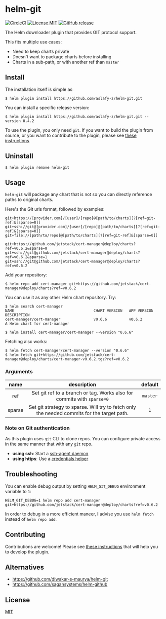 # helm-git

[![CircleCI](https://circleci.com/gh/aslafy-z/helm-git/tree/master.svg?style=shield)](https://circleci.com/gh/aslafy-z/helm-git/tree/master)
[![License MIT](https://img.shields.io/badge/license-MIT-blue.svg?style=flat)](./LICENSE)
[![GitHub release](https://img.shields.io/github/tag-date/aslafy-z/helm-git.svg)](https://github.com/aslafy-z/helm-git/releases)

The Helm downloader plugin that provides GIT protocol support.

This fits multiple use cases:
- Need to keep charts private
- Doesn't want to package charts before installing
- Charts in a sub-path, or with another ref than `master`

## Install

The installation itself is simple as:

    $ helm plugin install https://github.com/aslafy-z/helm-git.git

You can install a specific release version:

    $ helm plugin install https://github.com/aslafy-z/helm-git.git --version 0.4.2

To use the plugin, you only need `git`. If you want to build the plugin from source, or you want to contribute
to the plugin, please see [these instructions](.github/CONTRIBUTING.md).

## Uninstall

    $ helm plugin remove helm-git

## Usage

`helm-git` will package any chart that is not so you can  directly reference paths to original charts.


Here's the Git urls format, followed by examples:

    git+https://[provider.com]/[user]/[repo]@[path/to/charts][?[ref=git-ref]&[sparse=0]]
    git+ssh://git@[provider.com]/[user]/[repo]@[path/to/charts][?[ref=git-ref]&[sparse=0]]
    git+file://[path/to/repo]@[path/to/charts][?[ref=git-ref]&[sparse=0]]

    git+https://github.com/jetstack/cert-manager@deploy/charts?ref=v0.6.2&sparse=0
    git+ssh://git@github.com/jetstack/cert-manager@deploy/charts?ref=v0.6.2&sparse=1
    git+ssh://git@github.com/jetstack/cert-manager@deploy/charts?ref=v0.6.2

Add your repository:

    $ helm repo add cert-manager git+https://github.com/jetstack/cert-manager@deploy/charts?ref=v0.6.2

You can use it as any other Helm chart repository. Try:

    $ helm search cert-manager
    NAME                                    CHART VERSION   APP VERSION     DESCRIPTION
    cert-manager/cert-manager               v0.6.6          v0.6.2          A Helm chart for cert-manager

    $ helm install cert-manager/cert-manager --version "0.6.6"

Fetching also works:

    $ helm fetch cert-manager/cert-manager --version "0.6.6"
    $ helm fetch git+https://github.com/jetstack/cert-manager@deploy/charts/cert-manager-v0.6.2.tgz?ref=v0.6.2

### Arguments

**name**|**description**|**default**
:-----:|:-----:|:-----:
ref|Set git ref to a branch or tag. Works also for commits with `sparse=0`|`master`
sparse|Set git strategy to sparse. Will try to fetch only the needed commits for the target path.|`1`

### Note on Git authentication

As this plugin uses `git` CLI to clone repos. You can configure private access in the same manner that with any `git` repo.

- **using ssh**: Start a [ssh-agent daemon](https://help.github.com/articles/generating-a-new-ssh-key-and-adding-it-to-the-ssh-agent/#adding-your-ssh-key-to-the-ssh-agent)
- **using https**: Use a [credentials helper](https://git-scm.com/docs/gitcredentials)

## Troubleshooting

You can enable debug output by setting `HELM_GIT_DEBUG` environment variable to `1`:
```
HELM_GIT_DEBUG=1 helm repo add cert-manager git+https://github.com/jetstack/cert-manager@deploy/charts?ref=v0.6.2
```

In order to debug in a more efficient maneer, I advise you use `helm fetch` instead of `helm repo add`.   

## Contributing

Contributions are welcome! Please see [these instructions](.github/CONTRIBUTING.md) that will help you to develop the plugin.

## Alternatives

- https://github.com/diwakar-s-maurya/helm-git
- https://github.com/sagansystems/helm-github

## License

[MIT](LICENSE)
